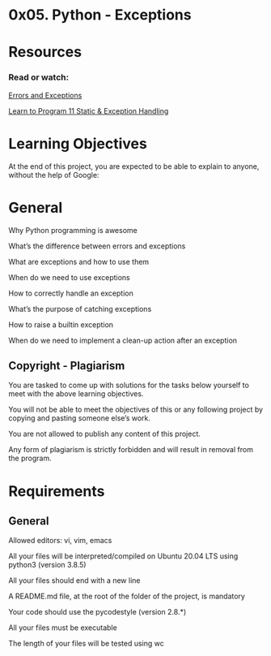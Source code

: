 # 0x05. Python - Exceptions


# Resources

### Read or watch:

[Errors and Exceptions](https://intranet.alxswe.com/rltoken/Yj7sDOzmKwICSHr7WEAW3A)

[Learn to Program 11 Static & Exception Handling](https://intranet.alxswe.com/rltoken/xASzXarhF1sBhzYkJ14LvQ)


# Learning Objectives

At the end of this project, you are expected to be able to explain to anyone, without the help of Google:


# General

Why Python programming is awesome

What’s the difference between errors and exceptions

What are exceptions and how to use them

When do we need to use exceptions

How to correctly handle an exception

What’s the purpose of catching exceptions

How to raise a builtin exception

When do we need to implement a clean-up action after an exception

## Copyright - Plagiarism

You are tasked to come up with solutions for the tasks below yourself to meet with the above learning objectives.

You will not be able to meet the objectives of this or any following project by copying and pasting someone else’s work.

You are not allowed to publish any content of this project.

Any form of plagiarism is strictly forbidden and will result in removal from the program.


# Requirements

## General

Allowed editors: vi, vim, emacs

All your files will be interpreted/compiled on Ubuntu 20.04 LTS using python3 (version 3.8.5)

All your files should end with a new line

A README.md file, at the root of the folder of the project, is mandatory

Your code should use the pycodestyle (version 2.8.*)

All your files must be executable

The length of your files will be tested using wc
